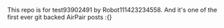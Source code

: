 This repo is for test93902491 by Robot111423234558. And it's one of the first ever git backed AirPair posts :{}